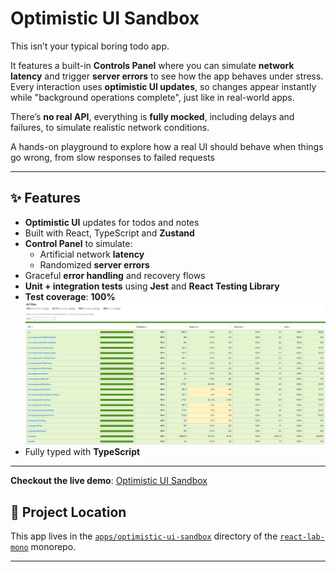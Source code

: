 # Optimistic UI Sandbox

This isn’t your typical boring todo app.

It features a built-in **Controls Panel** where you can simulate **network latency** and trigger **server errors** to see how the app behaves under stress. Every interaction uses **optimistic UI updates**, so changes appear instantly while "background operations complete", just like in real-world apps.

There’s **no real API**, everything is **fully mocked**, including delays and failures, to simulate realistic network conditions.

A hands-on playground to explore how a real UI should behave when things go wrong, from slow responses to failed requests

---

## ✨ Features

- **Optimistic UI** updates for todos and notes
- Built with React, TypeScript and **Zustand**
- **Control Panel** to simulate:
  - Artificial network **latency**
  - Randomized **server errors**
- Graceful **error handling** and recovery flows
- **Unit + integration tests** using **Jest** and **React Testing Library**
- **Test coverage**: **100%**
  ![Test coverage screenshot](./assets/test-coverage.png)
- Fully typed with **TypeScript**

---

**Checkout the live demo**: [Optimistic UI Sandbox](https://startling-shortbread-4b5781.netlify.app/)

## 📁 Project Location

This app lives in the [`apps/optimistic-ui-sandbox`](https://github.com/giuseppe-messi/react-lab-mono/tree/main/apps/optimistic-ui-sandbox) directory of the [`react-lab-mono`](https://github.com/giuseppe-messi/react-lab-mono) monorepo.

---
